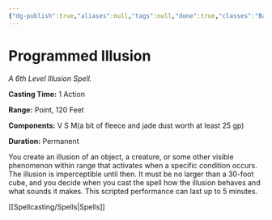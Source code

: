 ```yaml
---
{"dg-publish":true,"aliases":null,"tags":null,"done":true,"classes":"Bard, Wizard,","spellLevel":6,"school":"Illusion","source":"PHB","permalink":"/spells/programmed-illusion/","dgHomeLink":false,"dgPassFrontmatter":true}
---
```


# Programmed Illusion
*A 6th Level Illusion Spell.*

**Casting Time:** 1 Action

**Range:** Point, 120 Feet

**Components:** V S M(a bit of fleece and jade dust worth at least 25 gp)

**Duration:** Permanent

You create an illusion of an object, a creature, or some other visible phenomenon within range that activates when a specific condition occurs. The illusion is imperceptible until then. It must be no larger than a 30-foot cube, and you decide when you cast the spell how the illusion behaves and what sounds it makes. This scripted performance can last up to 5 minutes.

[[Spellcasting/Spells|Spells]]